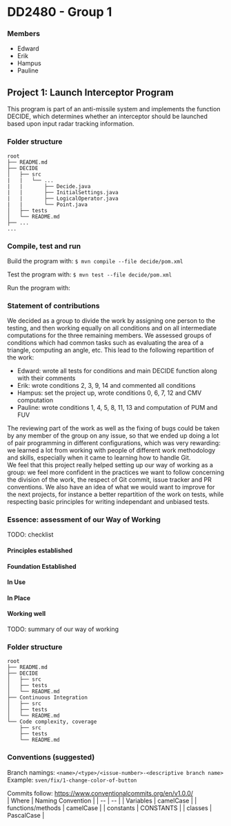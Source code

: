# DD2480 - Group 1

### Members
* Edward
* Erik
* Hampus
* Pauline

## Project 1: Launch Interceptor Program

This program is part of an anti-missile system and implements the function DECIDE, which determines whether an interceptor should be
launched based upon input radar tracking information.

### Folder structure
```
root  
├── README.md  
├── DECIDE  
│   ├── src  
|   |   └── ...
|   |       ├── Decide.java
|   |       ├── InitialSettings.java
|   |       ├── LogicalOperator.java
|   |       └── Point.java
│   ├── tests  
│   └── README.md  
├── ...
...

```

### Compile, test and run

Build the program with:
`$ mvn compile --file decide/pom.xml`

Test the program with:
`$ mvn test --file decide/pom.xml`

Run the program with:


### Statement of contributions

We decided as a group to divide the work by assigning one person to the testing,
and then working equally on all conditions and on all intermediate computations for the three remaining members.
We assessed groups of conditions which had common tasks such as evaluating the area of a triangle, computing an angle, etc. 
This lead to the following repartition of the work:

* Edward: wrote all tests for conditions and main DECIDE function along with their comments
* Erik: wrote conditions 2, 3, 9, 14 and commented all conditions
* Hampus: set the project up, wrote conditions 0, 6, 7, 12 and CMV computation
* Pauline: wrote conditions 1, 4, 5, 8, 11, 13 and computation of PUM and FUV

The reviewing part of the work as well as the fixing of bugs could be taken by any member of the group on any issue, so that we ended up doing a lot of pair programming in different configurations, which was very rewarding: we learned a lot from working with people of different work methodology and skills, especially when it came to learning how to handle Git.  
We feel that this project really helped setting up our way of working as a group: we feel more confident in the practices we want to follow concerning the division of the work, the respect of Git commit, issue tracker and PR conventions. We also have an idea of what we would want to improve for the next projects, for instance a better repartition of the work on tests, while respecting basic principles for writing independant and unbiased tests. 

### Essence: assessment of our Way of Working

TODO: checklist

#### Principles established

#### Foundation Established

#### In Use

#### In Place

#### Working well

TODO: summary of our way of working

### Folder structure
```
root  
├── README.md  
├── DECIDE  
│   ├── src  
│   ├── tests  
│   └── README.md  
├── Continuous Integration  
│   ├── src  
│   ├── tests  
│   └── README.md   
└── Code complexity, coverage  
	├── src  
	├── tests  
	└── README.md   
```

### Conventions (suggested)
Branch namings: `<name>/<type>/<issue-number>-<descriptive branch name>`  
Example: `sven/fix/1-change-color-of-button`


Commits follow: https://www.conventionalcommits.org/en/v1.0.0/  
| Where | Naming Convention |
| -- | -- |
| Variables | camelCase |
| functions/methods | camelCase |
| constants | CONSTANTS |
| classes | PascalCase |




